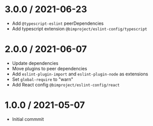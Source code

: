 # 3.0.0 / 2021-06-23

- Add `@typescript-eslint` peerDependencies
- Add typescript extension `@bimproject/eslint-config/typescript`

# 2.0.0 / 2021-06-07

- Update dependencies
- Move plugins to peer dependencies
- Add `eslint-plugin-import` and `eslint-plugin-node` as extensions
- Set `global-require` to "warn"
- Add React config `@bimproject/eslint-config/react`

# 1.0.0 / 2021-05-07

- Initial commmit
